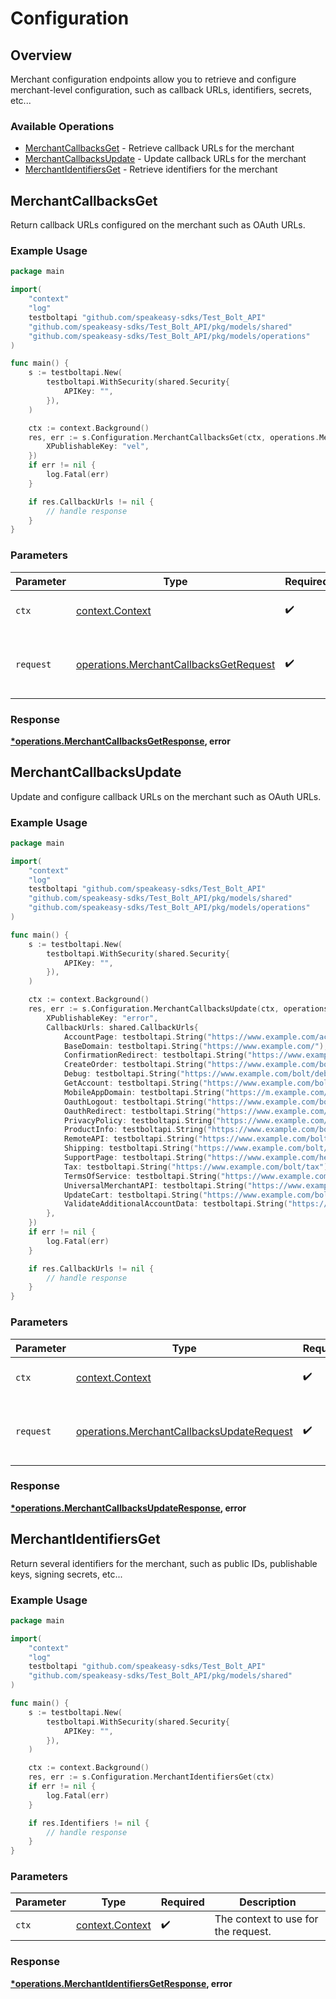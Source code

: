 # Configuration

## Overview

Merchant configuration endpoints allow you to retrieve and configure merchant-level
configuration, such as callback URLs, identifiers, secrets, etc...


### Available Operations

* [MerchantCallbacksGet](#merchantcallbacksget) - Retrieve callback URLs for the merchant
* [MerchantCallbacksUpdate](#merchantcallbacksupdate) - Update callback URLs for the merchant
* [MerchantIdentifiersGet](#merchantidentifiersget) - Retrieve identifiers for the merchant

## MerchantCallbacksGet

Return callback URLs configured on the merchant such as OAuth URLs.


### Example Usage

```go
package main

import(
	"context"
	"log"
	testboltapi "github.com/speakeasy-sdks/Test_Bolt_API"
	"github.com/speakeasy-sdks/Test_Bolt_API/pkg/models/shared"
	"github.com/speakeasy-sdks/Test_Bolt_API/pkg/models/operations"
)

func main() {
    s := testboltapi.New(
        testboltapi.WithSecurity(shared.Security{
            APIKey: "",
        }),
    )

    ctx := context.Background()
    res, err := s.Configuration.MerchantCallbacksGet(ctx, operations.MerchantCallbacksGetRequest{
        XPublishableKey: "vel",
    })
    if err != nil {
        log.Fatal(err)
    }

    if res.CallbackUrls != nil {
        // handle response
    }
}
```

### Parameters

| Parameter                                                                                        | Type                                                                                             | Required                                                                                         | Description                                                                                      |
| ------------------------------------------------------------------------------------------------ | ------------------------------------------------------------------------------------------------ | ------------------------------------------------------------------------------------------------ | ------------------------------------------------------------------------------------------------ |
| `ctx`                                                                                            | [context.Context](https://pkg.go.dev/context#Context)                                            | :heavy_check_mark:                                                                               | The context to use for the request.                                                              |
| `request`                                                                                        | [operations.MerchantCallbacksGetRequest](../../models/operations/merchantcallbacksgetrequest.md) | :heavy_check_mark:                                                                               | The request object to use for the request.                                                       |


### Response

**[*operations.MerchantCallbacksGetResponse](../../models/operations/merchantcallbacksgetresponse.md), error**


## MerchantCallbacksUpdate

Update and configure callback URLs on the merchant such as OAuth URLs.


### Example Usage

```go
package main

import(
	"context"
	"log"
	testboltapi "github.com/speakeasy-sdks/Test_Bolt_API"
	"github.com/speakeasy-sdks/Test_Bolt_API/pkg/models/shared"
	"github.com/speakeasy-sdks/Test_Bolt_API/pkg/models/operations"
)

func main() {
    s := testboltapi.New(
        testboltapi.WithSecurity(shared.Security{
            APIKey: "",
        }),
    )

    ctx := context.Background()
    res, err := s.Configuration.MerchantCallbacksUpdate(ctx, operations.MerchantCallbacksUpdateRequest{
        XPublishableKey: "error",
        CallbackUrls: shared.CallbackUrls{
            AccountPage: testboltapi.String("https://www.example.com/account"),
            BaseDomain: testboltapi.String("https://www.example.com/"),
            ConfirmationRedirect: testboltapi.String("https://www.example.com/bolt/redirect"),
            CreateOrder: testboltapi.String("https://www.example.com/bolt/order"),
            Debug: testboltapi.String("https://www.example.com/bolt/debug"),
            GetAccount: testboltapi.String("https://www.example.com/bolt/account"),
            MobileAppDomain: testboltapi.String("https://m.example.com/"),
            OauthLogout: testboltapi.String("https://www.example.com/bolt/logout"),
            OauthRedirect: testboltapi.String("https://www.example.com/bolt/oauth"),
            PrivacyPolicy: testboltapi.String("https://www.example.com/privacy-policy"),
            ProductInfo: testboltapi.String("https://www.example.com/bolt/product"),
            RemoteAPI: testboltapi.String("https://www.example.com/bolt/remote-api"),
            Shipping: testboltapi.String("https://www.example.com/bolt/shipping"),
            SupportPage: testboltapi.String("https://www.example.com/help"),
            Tax: testboltapi.String("https://www.example.com/bolt/tax"),
            TermsOfService: testboltapi.String("https://www.example.com/terms-of-service"),
            UniversalMerchantAPI: testboltapi.String("https://www.example.com/bolt/merchant-api"),
            UpdateCart: testboltapi.String("https://www.example.com/bolt/cart"),
            ValidateAdditionalAccountData: testboltapi.String("https://www.example.com/bolt/validate-account"),
        },
    })
    if err != nil {
        log.Fatal(err)
    }

    if res.CallbackUrls != nil {
        // handle response
    }
}
```

### Parameters

| Parameter                                                                                              | Type                                                                                                   | Required                                                                                               | Description                                                                                            |
| ------------------------------------------------------------------------------------------------------ | ------------------------------------------------------------------------------------------------------ | ------------------------------------------------------------------------------------------------------ | ------------------------------------------------------------------------------------------------------ |
| `ctx`                                                                                                  | [context.Context](https://pkg.go.dev/context#Context)                                                  | :heavy_check_mark:                                                                                     | The context to use for the request.                                                                    |
| `request`                                                                                              | [operations.MerchantCallbacksUpdateRequest](../../models/operations/merchantcallbacksupdaterequest.md) | :heavy_check_mark:                                                                                     | The request object to use for the request.                                                             |


### Response

**[*operations.MerchantCallbacksUpdateResponse](../../models/operations/merchantcallbacksupdateresponse.md), error**


## MerchantIdentifiersGet

Return several identifiers for the merchant, such as public IDs, publishable keys, signing secrets, etc...

### Example Usage

```go
package main

import(
	"context"
	"log"
	testboltapi "github.com/speakeasy-sdks/Test_Bolt_API"
	"github.com/speakeasy-sdks/Test_Bolt_API/pkg/models/shared"
)

func main() {
    s := testboltapi.New(
        testboltapi.WithSecurity(shared.Security{
            APIKey: "",
        }),
    )

    ctx := context.Background()
    res, err := s.Configuration.MerchantIdentifiersGet(ctx)
    if err != nil {
        log.Fatal(err)
    }

    if res.Identifiers != nil {
        // handle response
    }
}
```

### Parameters

| Parameter                                             | Type                                                  | Required                                              | Description                                           |
| ----------------------------------------------------- | ----------------------------------------------------- | ----------------------------------------------------- | ----------------------------------------------------- |
| `ctx`                                                 | [context.Context](https://pkg.go.dev/context#Context) | :heavy_check_mark:                                    | The context to use for the request.                   |


### Response

**[*operations.MerchantIdentifiersGetResponse](../../models/operations/merchantidentifiersgetresponse.md), error**

